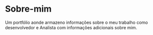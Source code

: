 # Sobre-mim
Um portfólio aonde armazeno informações sobre o meu trabalho como desenvolvedor e Analista com informações adicionais sobre mim. 
